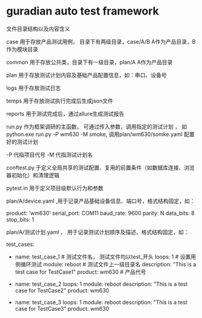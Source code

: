 # guradian auto test framework 

文件目录结构以及内容含义

case       用于存放产品测试用例， 目录下有两级目录，case/A/B  A作为产品目录，B作为模块目录

common     用于存放公共类，目录下有一级目录，plan/A  A作为产品目录

plan       用于存放测试计划内容及基础产品配置信息，如：串口、设备号

logs       用于存放测试日志

temps      用于存放测试执行完成后生成json文件

reports    用于测试完成后，通过allure生成测试报告


run.py     作为框架调研的主函数， 可通过传入参数，调用指定的测试计划 ， 如 python.exe run.py -P wm630 -M smoke, 调用plan/wm630/somke.yaml 配置好的测试计划

-P 代指项目代号   -M 代指测试计划名

conftest.py 于定义全局共享的测试配置、复用的前置条件（如数据库连接、浏览器初始化）和清理逻辑

pytest.in 用于定义项目级默认行为和参数

plan/A/device.yaml ,用于记录产品基础设备信息、端口号，格式结构固定，如：

product: 'wm630'
serial_port: COM11
baud_rate: 9600
parity: N
data_bits: 8
stop_bits: 1

plan/A/测试计划.yaml ， 用于记录测试计划顺序及描述，格式结构固定，如：

test_cases:
  - name: test_case_1  # 测试文件名， 测试文件均以test_开头
    loops: 1   # 设置用例循环测试
    module: reboot  # 测试文件上一级目录名
    description: "This is a test case for TestCase1"
    product: wm630   # 产品代号

  - name: test_case_2
    loops: 1
    module: reboot
    description: "This is a test case for TestCase2"
    product: wm630

  - name: test_case_3
    loops: 1
    module: reboot
    description: "This is a test case for TestCase3"
    product: wm630



